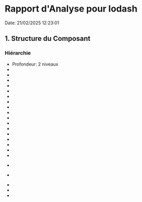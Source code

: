 # Rapport d'Analyse pour lodash

Date: 21/02/2025 12:23:01

## 1. Structure du Composant

### Hiérarchie

- Profondeur: 2 niveaux
- <https>
- <https>
- <https>
- <http>
- <u>
- <t>
- <u>
- <i>
- <e>
- <t>
- <u>
- <e>
- <body>
- <https>
- <https>
- <https>
- <http>
- <p>
- <p>
- <body>
- <b>
- <script>
- <b>
- <li>
- <li>
- <li>
- <li>
- <li>
- <li>
- <https>
- <https>
- <https>
- <http>
- <i>
- <u>
- <e>
- <p>
- <r>
- <l>
- <e>
- <e>
- <Gl>
- <u>
- <i>
- <u>
- <t>
- <i>
- <t>
- <c>
- <u>
- <r>
- <y>
- <f>
- <t>
- <t>
- <u>
- <t>
- <r>
- <n>
- <o>
- <e>
- <b>
- <script>
- <b>
- <li>
- <li>
- <li>
- <li>
- <li>
- <li>
- <p>
- <p>

## 2. Tests

### Couverture

- Total: NaN%
- Éléments testés: 0/0

## 3. Styles

### Thèmes

- Support: Non

### Variables CSS

- Total: 0

### Mise en Page

- Type: flex

### Réactivité

- Media Queries: Non

### Suggestions d'Amélioration

- Aucun fichier de style trouvé

## 4. Fichiers du Composant

### Fichiers Requis

- lodash.tsx: ❌
- lodash.test.tsx: ❌
- lodash.styles.css: ❌
- index.ts: ❌
